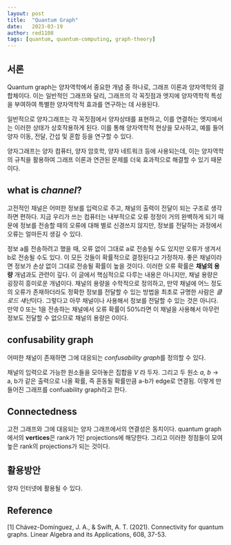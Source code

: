 ```yaml
---
layout: post
title:  "Quantum Graph"
date:   2023-03-19
author: red1108
tags: [quantum, quantum-computing, graph-theory]
---
```

## 서론

Quantum graph는 양자역학에서 중요한 개념 중 하나로, 그래프 이론과 양자역학의 결합체이다. 이는 일반적인 그래프와 달리, 그래프의 각 꼭짓점과 엣지에 양자역학적 특성을 부여하여 특별한 양자역학적 효과를 연구하는 데 사용된다.

일반적으로 양자그래프는 각 꼭짓점에서 양자상태를 표현하고, 이를 연결하는 엣지에서는 이러한 상태가 상호작용하게 된다. 이를 통해 양자역학적 현상을 모사하고, 예를 들어 양자 이동, 전달, 간섭 및 혼합 등을 연구할 수 있다.

양자그래프는 양자 컴퓨터, 양자 암호학, 양자 네트워크 등에 사용되는데, 이는 양자역학의 규칙을 활용하여 그래프 이론과 연관된 문제를 더욱 효과적으로 해결할 수 있기 때문이다.

## what is *channel*?

고전적인 채널은 어떠한 정보를 입력으로 주고, 채널의 출력이 전달이 되는 구조로 생각하면 편하다. 지금 우리가 쓰는 컴퓨터는 내부적으로 오류 정정이 거의 완벽하게 되기 때문에 정보를 전송할 때의 오류에 대해 별로 신경쓰지 않지만, 정보를 전달하는 과정에서 오류는 얼마든지 생길 수 있다.

정보 a를 전송하려고 했을 때, 오류 없이 그대로 a로 전송될 수도 있지만 오류가 생겨서 b로 전송될 수도 있다. 이 모든 것들이 확률적으로 결정된다고 가정하자. 좋은 채널이라면 정보가 손상 없이 그대로 전송될 확률이 높을 것이다. 이러한 오류 확률은 **채널의 용량** 개념과도 관련이 깊다. 이 글에서 핵심적으로 다루는 내용은 아니지만, 채널 용량은 굉장히 흥미로운 개념이다. 채널의 용량을 수학적으로 정의하고, 만약 채널에 어느 정도의 오류가 존재하더라도 정확한 정보를 전달할 수 있는 방법을 최초로 규명한 사람은 *클로드 섀넌*이다. 그렇다고 아무 채널이나 사용해서 정보를 전달할 수 있는 것은 아니다. 만약 0 또는 1을 전송하는 채널에서 오류 확률이 50%라면 이 채널을 사용해서 아무런 정보도 전달할 수 없으므로 채널의 용량은 0이다. 

## confusability graph

어떠한 채널이 존재하면 그에 대응되는 *confusability graph*를 정의할 수 있다.

채널의 입력으로 가능한 원소들을 모아놓은 집합을 $V$ 라 두자. 그리고 두 원소 *a, b*
-> a, b가 같은 출력으로 나올 확률, 즉 혼동될 확률만큼 a-b가 edge로 연결됨. 이렇게 만들어진 그래프를 confuability graph라고 한다.

## Connectedness

고전 그래프와 그에 대응되는 양자 그래프에서의 연결성은 동치이다. quantum graph에서의 **vertices**은 rank가 1인 projections에 해당한다. 그리고 이러한 정점들이 모여 높은 rank의 projections가 되는 것이다.

## 활용방안

양자 인터넷에 활용될 수 있다.

## Reference

[1] Chávez-Domínguez, J. A., & Swift, A. T. (2021). Connectivity for quantum graphs. Linear Algebra and its Applications, 608, 37-53.
